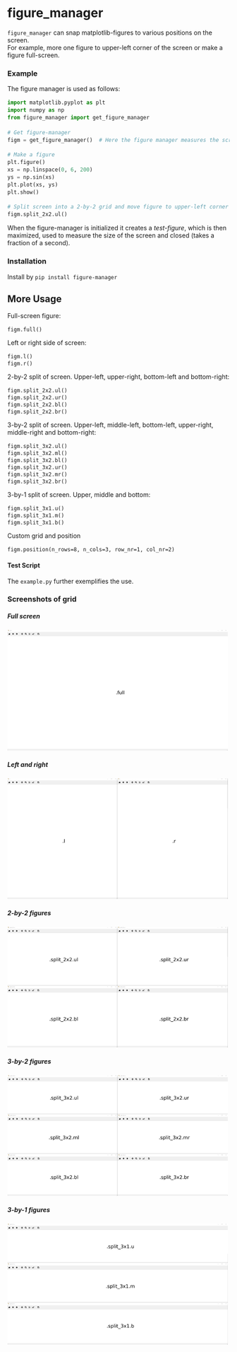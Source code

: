 # figure_manager

`figure_manager` can snap matplotlib-figures to various positions on the screen.  
For example, more one figure to upper-left corner of the screen or make a figure full-screen. 

### Example

The figure manager is used as follows:

```python
import matplotlib.pyplot as plt
import numpy as np
from figure_manager import get_figure_manager

# Get figure-manager
figm = get_figure_manager()  # Here the figure manager measures the screen

# Make a figure
plt.figure()
xs = np.linspace(0, 6, 200)
ys = np.sin(xs)
plt.plot(xs, ys)
plt.show()

# Split screen into a 2-by-2 grid and move figure to upper-left corner
figm.split_2x2.ul()
```

When the figure-manager is initialized it creates a *test-figure*, which is then maximized, used to 
measure the size of the screen and closed (takes a fraction of a second). 

### Installation
Install by `pip install figure-manager`



## More Usage

Full-screen figure:
```
figm.full()
```

Left or right side of screen:
```
figm.l()
figm.r()
```

2-by-2 split of screen. Upper-left, upper-right, bottom-left and bottom-right:
```
figm.split_2x2.ul()
figm.split_2x2.ur()
figm.split_2x2.bl()
figm.split_2x2.br()
```

3-by-2 split of screen. Upper-left, middle-left,  bottom-left, upper-right, middle-right and bottom-right:
```
figm.split_3x2.ul()
figm.split_3x2.ml()
figm.split_3x2.bl()
figm.split_3x2.ur()
figm.split_3x2.mr()
figm.split_3x2.br()
```

3-by-1 split of screen. Upper, middle and bottom:
```
figm.split_3x1.u()
figm.split_3x1.m()
figm.split_3x1.b()
```

Custom grid and position
```
figm.position(n_rows=8, n_cols=3, row_nr=1, col_nr=2)
```


#### Test Script

The `example.py` further exemplifies the use.


### Screenshots of grid

##### Full screen
![Full-screen figure.][full]
  
##### Left and right
![Left and right figure.][lr]
  
##### 2-by-2 figures
![2-by-2 figure grid.][2x2]
  
##### 3-by-2 figures
![3-by-2 figure grid.][3x2]
  
##### 3-by-1 figures
![3-by-1 figure grid.][3x1]  

[full]: https://github.com/North-Guard/figure_manager/blob/master/screenshots/full.png "Full-screen figure."
[lr]: https://github.com/North-Guard/figure_manager/blob/master/screenshots/lr.png "Left and right figure."
[2x2]: https://github.com/North-Guard/figure_manager/blob/master/screenshots/2x2.png "2-by-2 figure grid."
[3x2]: https://github.com/North-Guard/figure_manager/blob/master/screenshots/3x2.png "3-by-2 figure grid."
[3x1]: https://github.com/North-Guard/figure_manager/blob/master/screenshots/3x1.png "3-by-1 figure grid."
